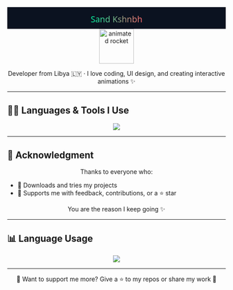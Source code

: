 <!-- README.md GitHub Profile -->
<div align="center">

  <!-- Animated gradient text for name -->
  <svg width="100%" height="120" viewBox="0 0 1200 120" xmlns="http://www.w3.org/2000/svg" preserveAspectRatio="xMidYMid slice">
    <defs>
      <linearGradient id="grad" x1="0%" x2="100%">
        <stop offset="0%" stop-color="#00f5a0">
          <animate attributeName="stop-color" values="#00f5a0;#00d4ff;#a14cff;#ff6b6b;#00f5a0" dur="8s" repeatCount="indefinite" />
        </stop>
        <stop offset="100%" stop-color="#ff6b6b">
          <animate attributeName="stop-color" values="#ff6b6b;#a14cff;#00d4ff;#00f5a0;#ff6b6b" dur="8s" repeatCount="indefinite" />
        </stop>
      </linearGradient>
    </defs>
    <rect width="100%" height="100%" fill="#0b1220" />
    <text x="50%" y="60%" dominant-baseline="middle" text-anchor="middle" font-size="46" font-family="Segoe UI, Roboto, Arial" fill="url(#grad)">
      Sand Kshnbh
    </text>
  </svg>

  <!-- Simple animated GIF for extra motion -->
  <img src="https://media.giphy.com/media/du3J3cXyzhj75IOgvA/giphy.gif" width="80" alt="animated rocket" />

  <p>Developer from Libya 🇱🇾 · I love coding, UI design, and creating interactive animations ✨</p>
</div>

---

## 🧑‍💻 Languages & Tools I Use
<p align="center">
  <img src="https://skillicons.dev/icons?i=flutter,dart,kotlin,js,html,css,python,cpp,c,postgresql,git,github" />
</p>

---

## 🙏 Acknowledgment
<p align="center">
Thanks to everyone who:
</p>

- 🌟 Downloads and tries my projects
- 💖 Supports me with feedback, contributions, or a ⭐ star

<p align="center">You are the reason I keep going ✨</p>

---

## 📊 Language Usage
<p align="center">
  <img src="https://github-readme-stats.vercel.app/api/top-langs/?username=sandkshnbh&layout=compact&theme=radical" />
</p>

---

<div align="center">
  🚀 Want to support me more? Give a ⭐ to my repos or share my work 🙌
</div>
